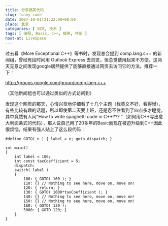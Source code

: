 ```yaml
---
title: 分享搞笑代码
slug: funny-code
date: 2007-10-01T21:22:00+08:00
place: 北京
categories: [ 旧文, 技术 ]
tags: [ 编程, Basic, C++, 搞笑, 怀旧 ]
host-at: LiveSpace
---
```

过去看《More Exceptional C++》等书时，发现总会提到 comp.lang.c++ 的新闻组，曾经有段时间用 Outlook Express 去浏览，但总觉使用起来不方便。这两天无意之间发现google居然提供了能够直接通过网页去访问它的方法。推荐一下：

<http://groups.google.com/group/comp.lang.c++>

（其他新闻组也可以通过类似的方式访问到）

发现这个网页的那天，心情兴奋地仔细看了十几个主题（我英文不好，看得慢），有些比较有趣的话题，所以即使第二天要上班，还是忍不住看到了四点多才睡觉。其中竟然有人问“How to write spaghetti code in C++??? ”（如何用C++写出意大利面条式的代码），那人说自己用了20多年的Basic而现在被迫升级到C++因此很烦恼，结果有强人贴上了这么段代码：


    #define GOTO( n ) { label = n; goto dispatch; }

    int main()
    {
        int label = 100;
        int const taxCoefficient = 5;
        dispatch:
        switch( label )
        {
            100: { GOTO( 160 ); }
            110: {} // Nothing to see here, move on, move on!
            120: { return; }
            130: { GOTO( 1000*taxCoefficient ); }
            140: {} // Nothing to see here, move on, move on!
            150: {} // Nothing to see here, move on, move on!
            160: { GOTO( 130 );
            5000: { GOTO 120; }
        }
    }
